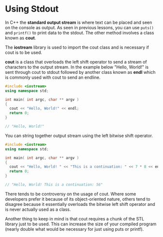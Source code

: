 # Using Stdout

In C++ the **standard output stream** is where text can be placed and seen on the console as output. As seen in previous lessons, you can use `puts()` and `printf()` to print data to the stdout. The other method involves a class known as **cout**.

The **iostream** library is used to import the cout class and is necessary if cout is to be used.

**cout** is a class that overloads the left shift operator to send a stream of characters to the output stream. In the example below "Hello, World!" is sent through cout to stdout followed by another class known as **endl** which is commonly used with cout to send an endline.

```c++
#include <iostream>
using namespace std;

int main( int argc, char ** argv )
{
  cout << "Hello, World!" << endl;
  return 0;
}

// "Hello, World!"
```

You can string together output stream using the left bitwise shift operator.

```c++
#include <iostream>
using namespace std;

int main( int argc, char ** argv )
{
  cout << "Hello, World! " << "This is a continuation: " << 7 * 8 << endl;
  return 0;
}

// "Hello, World! This is a continuation: 56"
```

There tends to be controversy on the usage of cout. Where some developers prefer it because of its object-oriented nature, others tend to disagree because it essentially overloads the bitwise left shift operator and is never actually used as a class.

Another thing to keep in mind is that cout requires a chunk of the STL library just to be used. This can increase the size of your compiled program (nearly double what would be necessary for just using puts or printf).
